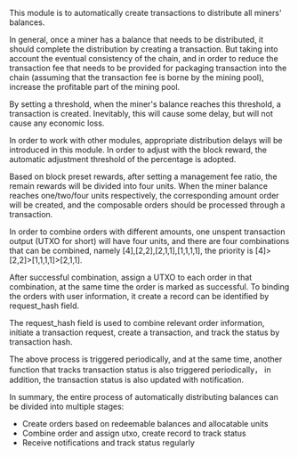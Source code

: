 This module is to automatically create transactions to distribute all miners' balances.

In general, once a miner has a balance that needs to be distributed, it should complete the distribution by creating a
transaction. But taking into account the eventual consistency of the chain, and in order to reduce the transaction fee
that needs to be provided for packaging transaction into the chain (assuming that the transaction fee is borne by the
mining pool), increase the profitable part of the mining pool.

By setting a threshold, when the miner's balance reaches this threshold, a transaction is created. Inevitably, this will
cause some delay, but will not cause any economic loss.

In order to work with other modules, appropriate distribution delays will be introduced in this module.
In order to adjust with the block reward, the automatic adjustment threshold of the percentage is adopted.

Based on block preset rewards, after setting a management fee ratio, the remain rewards will be divided into four units.
When the miner balance reaches one/two/four units respectively, the corresponding amount order will be created, and the
composable orders should be processed through a transaction.

In order to combine orders with different amounts, one unspent transaction output (UTXO for short) will have four units,
and there are four combinations that can be combined, namely [4],[2,2],[2,1,1],[1,1,1,1], the priority is
[4]>[2,2]>[1,1,1,1]>[2,1,1].

After successful combination, assign a UTXO to each order in that combination, at the same time the order is marked as
successful. To binding the orders with user information, it create a record can be identified by request_hash field.

The request_hash field is used to combine relevant order information, initiate a transaction request, create a
transaction, and track the status by transaction hash.

The above process is triggered periodically, and at the same time, another function that tracks transaction status is
also triggered periodically， in addition, the transaction status is also updated with notification.

In summary, the entire process of automatically distributing balances can be divided into multiple stages: 
- Create orders based on redeemable balances and allocatable units
- Combine order and assign utxo, create record to track status
- Receive notifications and track status regularly